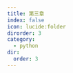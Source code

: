 ```yaml
---
title: 第三章
index: false
icon: lucide:folder
dirorder: 3
category:
  - python
dir:
  order: 3
---
```


<Catalog />